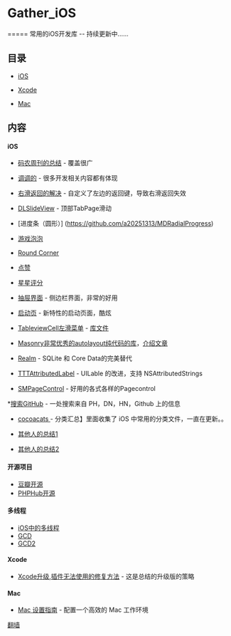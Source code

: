 # Gather_iOS

=====
常用的iOS开发库 -- 持续更新中……

## 目录


* [iOS](#iOS)
	
* [Xcode](#Xcode)
	
* [Mac](#Mac)

## 内容


#### iOS

* [码农周刊的总结](https://github.com/nemoTyrant/manong#IOS) - 覆盖很广
* [调调的](http://ioser.org/) - 很多开发相关内容都有体现
	
* [右滑返回的解决](http://strivingboy.github.io/blog/2014/12/07/ios7-interactive-pop-with-custom-back-button/) - 自定义了左边的返回键，导致右滑返回失效
 
* [DLSlideView](https://github.com/agdsdl/DLSlideView) - 顶部TabPage滑动 
* [进度条（圆形）] (https://github.com/a20251313/MDRadialProgress)
* [游戏泡泡](https://github.com/KittenYang/KYFloatingBubble)
* [Round Corner](https://github.com/mapedd/TKRoundedView)
* [点赞](https://github.com/matthewcheok/MCFireworksButton)
* [星星评分](https://github.com/TinyQ/TQStarRatingView)
* [抽屉界面](https://github.com/JPluto/DDMenuController) - 侧边栏界面，非常的好用
* [启动页](https://github.com/IFTTT/JazzHands) - 新特性的启动页面，酷炫
* [TableviewCell左滑菜单](http://www.cocoachina.com/ios/20151118/14243.html) - [库文件](https://github.com/JazysYu/JZTableViewRowAction)
* [Masonry非常优秀的autolayout纯代码的库](https://github.com/SnapKit/Masonry)，[介绍文章](http://www.cocoachina.com/ios/20141219/10702.html)
* [Realm](http://swift.gg/2015/12/08/building-a-todo-app-using-realm-and-swift/) - SQLite 和 Core Data的完美替代
* [TTTAttributedLabel](https://github.com/TTTAttributedLabel/TTTAttributedLabel) - UILable 的改进，支持 NSAttributedStrings
* [SMPageControl](https://github.com/Spaceman-Labs/SMPageControl) - 好用的各式各样的Pagecontrol








*[搜索GitHub](http://thesearch.im/?utm_source=next.36kr.com) - 一处搜索来自 PH，DN，HN，Github 上的信息 


 
* [cocoacats ](http://cocoacats.com/) - 分类汇总】里面收集了 iOS 中常用的分类文件，一直在更新。。

* [其他人的总结1](https://github.com/Tim9Liu9/TimLiu-iOS)
* [其他人的总结2](https://github.com/JanzTam/MyGithubMark)

#### 开源项目

* [豆瓣开源](http://www.dongwm.com/archives/codekai-yuan-liao/?hmsr=toutiao.io&utm_medium=toutiao.io&utm_source=toutiao.io)
* [PHPHub开源](http://segmentfault.com/a/1190000004097502?utm_source=Weibo&utm_medium=shareLink&utm_campaign=socialShare)
	

#### 多线程
* [iOS中的多线程](http://my.oschina.net/aofe/blog/270093#OSC_h2_3)
* [GCD](http://blog.csdn.net/q199109106q/article/details/8566300)
* [GCD2](http://www.cnblogs.com/pure/archive/2013/03/31/2977420.html)



#### Xcode
- [Xcode升级,插件无法使用的修复方法](http://www.cnblogs.com/fengtengfei/p/4678146.html) - 这是总结的升级版的策略
	
#### Mac
	
- [Mac 设置指南](https://github.com/macdao/ocds-guide-to-setting-up-mac) - 配置一个高效的 Mac 工作环境
	
[翻墙](https://www.fyvps.com/shadow.html)
	
		